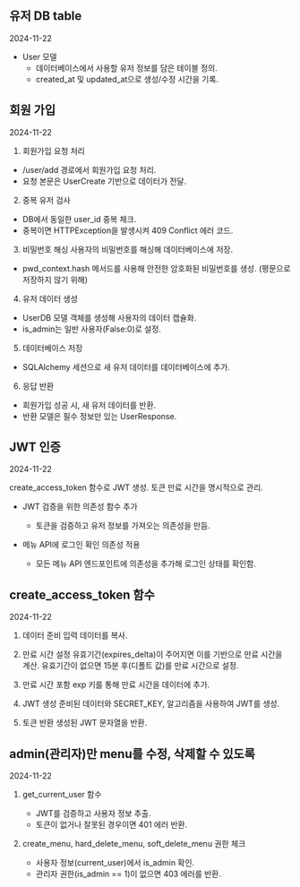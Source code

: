 ## 유저 DB table
2024-11-22

- User 모델
    - 데이터베이스에서 사용할 유저 정보를 담은 테이블 정의.
    - created_at 및 updated_at으로 생성/수정 시간을 기록.

## 회원 가입
2024-11-22
1. 회원가입 요청 처리
- /user/add 경로에서 회원가입 요청 처리.
- 요청 본문은 UserCreate 기반으로 데이터가 전달.
2. 중복 유저 검사
- DB에서 동일한 user_id 중복 체크.
- 중복이면 HTTPException을 발생시켜 409 Conflict 에러 코드.

3. 비밀번호 해싱
사용자의 비밀번호를 해싱해 데이터베이스에 저장.
- pwd_context.hash 메서드를 사용해 안전한 암호화된 비밀번호를 생성. (평문으로 저장하지 않기 위해)

4. 유저 데이터 생성
- UserDB 모델 객체를 생성해 사용자의 데이터 캡슐화.
- is_admin는 일반 사용자(False:0)로 설정.

5. 데이터베이스 저장
- SQLAlchemy 세션으로 새 유저 데이터를 데이터베이스에 추가.

6. 응답 반환
- 회원가입 성공 시, 새 유저 데이터를 반환.
- 반환 모델은 필수 정보만 있는 UserResponse.

## JWT 인증
2024-11-22

create_access_token 함수로 JWT 생성.
토큰 만료 시간을 명시적으로 관리.

- JWT 검증을 위한 의존성 함수 추가 
    - 토큰을 검증하고 유저 정보를 가져오는 의존성을 만듬.

- 메뉴 API에 로그인 확인 의존성 적용
    - 모든 메뉴 API 엔드포인트에 의존성을 추가해 로그인 상태를 확인함.

## create_access_token 함수
2024-11-22

1. 데이터 준비
입력 데이터를 복사.

2. 만료 시간 설정
유효기간(expires_delta)이 주어지면 이를 기반으로 만료 시간을 계산.
유효기간이 없으면 15분 후(디폴트 값)를 만료 시간으로 설정.

3. 만료 시간 포함
exp 키를 통해 만료 시간을 데이터에 추가.

4. JWT 생성
준비된 데이터와 SECRET_KEY, 알고리즘을 사용하여 JWT를 생성.

5. 토큰 반환
생성된 JWT 문자열을 반환.



## admin(관리자)만 menu를 수정, 삭제할 수 있도록
2024-11-22

1. get_current_user 함수

    - JWT를 검증하고 사용자 정보 추출.
    - 토큰이 없거나 잘못된 경우이면 401 에러 반환.

2. create_menu, hard_delete_menu, soft_delete_menu 권한 체크

    - 사용자 정보(current_user)에서 is_admin 확인.
    - 관리자 권한(is_admin == 1)이 없으면 403 에러를 반환.


